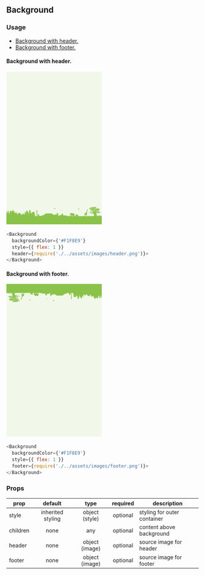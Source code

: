 ## Background

### Usage
- [Background with header.](#background-with-header-)
- [Background with footer.](#background-with-footer-)

#### Background with header.

<img src="images/background1.png" alt="Image of Background1" width="250" height="400" />

```javascript
<Background
  backgroundColor={'#F1F8E9'}
  style={{ flex: 1 }}
  header={require('./../assets/images/header.png')}>
</Background>
```

#### Background with footer.

<img src="images/background2.png" alt="Image of Background2" width="250" height="400" />

```javascript
<Background
  backgroundColor={'#F1F8E9'}
  style={{ flex: 1 }}
  footer={require('./../assets/images/footer.png')}>
</Background>
```

### Props
| prop | default | type | required | description |
| --- | :---: | :---: | :---: | --- |
| style | inherited styling | object (style) | optional | styling for outer container |
| children | none | any | optional | content above background  |
| header | none | object (image) | optional | source image for header |
| footer | none | object (image) | optional | source image for footer |